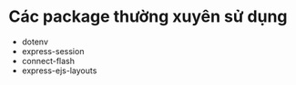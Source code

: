 # Các package thường xuyên sử dụng

- dotenv
- express-session
- connect-flash
- express-ejs-layouts
